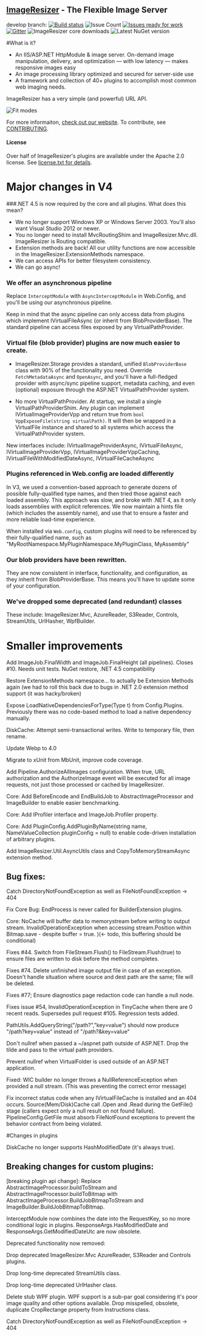 <a name="develop"></a>
## [ImageResizer](http://imageresizing.net) - The Flexible Image Server
develop branch: [![Build status](https://ci.appveyor.com/api/projects/status/77a52n4hd0y36ybs/branch/develop?svg=true)](https://ci.appveyor.com/project/imazen/resizer/branch/develop) ![Issue Count](http://img.shields.io/github/issues/imazen/resizer.svg) [![Issues ready for work](https://badge.waffle.io/imazen/resizer.png?label=ready&title=Issues%20ready%20for%20work&svg=true)](https://waffle.io/imazen/resizer)  
[![Gitter](https://badges.gitter.im/Join%20Chat.svg)](https://gitter.im/imazen/resizer?utm_source=badge&utm_medium=badge&utm_campaign=pr-badge) ![ImageResizer core downloads](http://img.shields.io/nuget/dt/ImageResizer.svg) ![Latest NuGet version](http://img.shields.io/nuget/vpre/ImageResizer.svg)

#What is it?

* An IIS/ASP.NET HttpModule & image server. On-demand image manipulation, delivery, and optimization &mdash; with low latency &mdash; makes responsive images easy
* An image processing library optimized and secured for server-side use
* A framework and collection of 40+ plugins to accomplish most common web imaging needs. 

ImageResizer has a very simple (and powerful) URL API.

![Fit modes](http://z.zr.io/rw/diagrams/resizing-modes.png)

For more informaiton, [check out our website](http://www.imageresizing.net). To contribute, see [CONTRIBUTING](https://github.com/imazen/resizer/blob/develop/CONTRIBUTING.md).

#### License
Over half of ImageResizer's plugins are available under the Apache 2.0 license. See [license.txt for details]( https://github.com/imazen/resizer/blob/develop/license.txt).


# Major changes in V4

###.NET 4.5 is now required by the core and all plugins. What does this mean?

- We no longer support Windows XP or Windows Server 2003. You'll also want Visual Studio 2012 or newer.
- You no longer need to install MvcRoutingShim and ImageResizer.Mvc.dll. ImageResizer is Routing compatible.
- Extension methods are back! All our utility functions are now accessible in the ImageResizer.ExtensionMethods namespace.
- We can access APIs for better filesystem consistency.
- We can go async!

### We offer an asynchronous pipeline

Replace  `InterceptModule` with `AsyncInterceptModule` in Web.Config, and you'll be using our asynchronous pipeline.

Keep in mind that the async pipeline can only access data from plugins which implement IVirtualFileAsync (or inherit from BlobProviderBase). The standard pipeline can access files exposed by any VirtualPathProvider.

### Virtual file (blob provider) plugins are now much easier to create.

- ImageResizer.Storage provides a standard, unified `BlobProviderBase` class with 90% of the functionality you need. Override `FetchMetadataAsync` and `OpenAsync`, and you'll have a full-fledged provider with async/sync pipeline support, metadata caching, and even (optional) exposure through the ASP.NET VirtualPathProvider system.

- No more VirtualPathProvider. At startup, we install a single VirtualPathProviderShim. Any plugin can implement IVirtualImageProviderVpp and return true from `bool VppExposeFile(string virtualPath)`. It will then be wrapped in a VirtualFile instance and shared to all systems which access the VirtualPathProvider system. 

New interfaces include: IVirtualImageProviderAsync, IVirtualFileAsync, IVirtualImageProviderVpp, IVirtualImageProviderVppCaching, IVirtualFileWithModifiedDateAsync, IVirtualFileCacheAsync

### Plugins referenced in Web.config are loaded differently

In V3, we used a convention-based approach to generate dozens of possible fully-qualified type names, and then tried those against each loaded assembly. This approach was slow, and broke with .NET 4, as it only loads assemblies with explicit references. We now maintain a hints file (which includes the assembly name), and use that to ensure a faster and more reliable load-time experience.  

When installed via `Web.config`, custom plugins will need to be referenced by their fully-qualified name, such as "MyRootNamespace.MyPluginNamespace.MyPluginClass, MyAssembly"

### Our blob providers have been rewritten. 

They are now consistent in interface, functionality, and configuration, as they inherit from BlobProviderBase. This means you'll have to update some of your configuration.

### We've dropped some deprecated (and redundant) classes

These include: ImageResizer.Mvc, AzureReader, S3Reader, Controls, StreamUtils, UrlHasher, WpfBuilder.



# Smaller improvements


Add ImageJob.FinalWidth and ImageJob.FinalHeight (all pipelines). Closes #10. Needs unit tests.
NuGet restore, .NET 4.5 compatibility

Restore ExtensionMethods namespace... to actually be Extension Methods again (we had to roll this back due to bugs in .NET 2.0 extension method support (it was hacky/broken)

Expose LoadNativeDependenciesForType(Type t) from Config.Plugins. Previously there was no code-based method to load a native dependency manually.

DiskCache: Attempt semi-transactional writes. Write to temporary file, then rename.

Update Webp to 4.0

Migrate to xUnit from MbUnit, improve code coverage.

Add Pipeline.AuthorizeAllImages configuration. When true, URL authorization and the AuthorizeImage event will be executed for all image requests, not just those processed or cached by ImageResizer.

Core: Add BeforeEncode and EndBuildJob to AbstractImageProcessor and ImageBuilder to enable easier benchmarking.

Core: Add IProfiler interface and ImageJob.Profiler property.

Core: Add PluginConfig.AddPluginByName(string name, NameValueCollection pluginConfig = null) to enable code-driven installation of arbitrary plugins.

Add ImageResizer.Util.AsyncUtils class and CopyToMemoryStreamAsync extension method.



## Bug fixes:


Catch DirectoryNotFoundException as well as FileNotFoundException -> 404


Fix Core Bug: EndProcess is never called for BuilderExtension plugins.

Core: NoCache will buffer data to memorystream before writing to output stream. InvalidOperationException when accessing stream.Position within Bitmap.save - despite buffer = true. )(<- todo, this buffering should be conditional)


Fixes #44. Switch from FileStream.Flush() to FileStream.Flush(true) to ensure files are written to disk before the method completes.

Fixes #74. Delete unfinished image output file in case of an exception. Doesn't handle situation where source and dest path are the same; file will be deleted.

Fixes #77; Ensure diagnostics page redaction code can handle a null node.

Fixes issue #54, InvalidOperationException in TinyCache when there are 0 recent reads.  Supersedes pull request #105. Regression tests added.

PathUtils.AddQueryString("/path?","key=value") should now produce "/path?key=value" instead of "/path?&key=value"

Don't nullref when passed a ~/aspnet path outside of ASP.NET. Drop the tilde and pass to the virtual path providers.

Prevent nullref when VirtualFolder is used outside of an ASP.NET application.

Fixed: WIC builder no longer throws a NullReferenceException when provided a null stream. (This was preventing the correct error message)

Fix incorrect status code when any IVirtualFileCache is installed and an 404 occurs. Source(Mem/Disk)Cache call .Open and .Read during the GetFile() stage (callers expect only a null result on not found failure). PipelineConfig.GetFile must absorb FileNotFound exceptions to prevent the behavior contract from being violated.


#Changes in plugins

DiskCache no longer supports HashModifiedDate (it's always true). 

## Breaking changes for custom plugins:

[breaking plugin api change]: Replace AbstractImageProcessor.buildToStream and AbstractImageProcessor.buildToBitmap with AbstractImageProcessor.BuildJobBitmapToStream and ImageBuilder.BuildJobBitmapToBitmap.

InterceptModule now combines the date into the RequestKey, so no more conditional logic in plugins. ResponseArgs.HasModifiedDate and ResponseArgs.GetModifiedDateUtc are now obsolete.


Deprecated functionality now removed:

Drop deprecated ImageResizer.Mvc AzureReader, S3Reader and Controls plugins.


Drop long-time deprecated StreamUtils class.

Drop long-time deprecated UrlHasher class.

Delete stub WPF plugin. WPF support is a sub-par goal considering it's poor image quality and other options available.
Drop misspelled, obsolete, duplicate CropRectange property from Instructions class.

Catch DirectoryNotFoundException as well as FileNotFoundException -> 404


